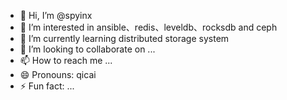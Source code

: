 - 👋 Hi, I’m @spyinx
- 👀 I’m interested in ansible、redis、leveldb、rocksdb and ceph
- 🌱 I’m currently learning distributed storage system 
- 💞️ I’m looking to collaborate on ...
- 📫 How to reach me ...
- 😄 Pronouns: qicai
- ⚡ Fun fact: ...

<!---
spyinx/spyinx is a ✨ special ✨ repository because its `README.md` (this file) appears on your GitHub profile.
You can click the Preview link to take a look at your changes.
--->
